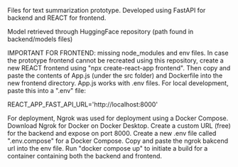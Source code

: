 
Files for text summarization prototype. Developed using FastAPI for backend and REACT for frontend.

Model retrieved through HuggingFace repository (path found in backend/models files)

IMPORTANT FOR FRONTEND:
missing node_modules and env files.
In case the prototype frontend cannot be recreated using this repository, create a new REACT frontend using "npx create-react-app frontend".
Then copy and paste the contents of App.js (under the src folder) and Dockerfile into the new frontend directory.
App.js works with .env files. For local development, paste this into a ".env" file:

REACT_APP_FAST_API_URL='http://localhost:8000'

For deployment, Ngrok was used for deployment using a Docker Compose. Download Ngrok for Docker on Docker Desktop. Create a custom URL (free) for the backend and expose on port 8000. Create a new .env file called ".env.compose" for a Docker Compose. Copy and paste the ngrok bakcend url into the env file. Run "docker compose up" to initiate a build for a container containing both the backend and frontend. 